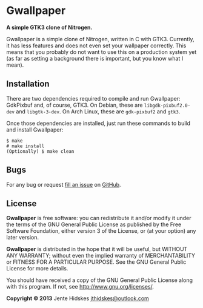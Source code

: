 Gwallpaper
=========

**A simple GTK3 clone of Nitrogen.**

Gwallpaper is a simple clone of Nitrogen, written in C with GTK3. Currently, it has less features and
does not even set your wallpaper correctly. This means that you probably do not want to use this on a
production system yet (as far as setting a background there is important, but you know what I mean).

Installation
------------

There are two dependencies required to compile and run Gwallpaper: GdkPixbuf and, of course, GTK3.
On Debian, these are `libgdk-pixbuf2.0-dev` and `libgtk-3-dev`.
On Arch Linux, these are `gdk-pixbuf2` and `gtk3`.

Once those dependencies are installed, just run these commands to build and install Gwallpaper:

    $ make
    # make install
    (Optionally) $ make clean

Bugs
----

For any bug or request [fill an issue][bug] on [GitHub][ghp].

  [bug]: https://github.com/Unia/gwallpaper/issues
  [ghp]: https://github.com/Unia/gwallpaper

License
-------
**Gwallpaper** is free software: you can redistribute it and/or modify it under the terms of the GNU General Public License as published by the Free Software Foundation, either version 3 of the License, or (at your option) any later version.

**Gwallpaper** is distributed in the hope that it will be useful, but WITHOUT ANY WARRANTY; without even the implied warranty of MERCHANTABILITY or FITNESS FOR A PARTICULAR PURPOSE. See the GNU General Public License for more details.

You should have received a copy of the GNU General Public License along with this program. If not, see <http://www.gnu.org/licenses/>.

**Copyright © 2013** Jente Hidskes <jthidskes@outlook.com>
